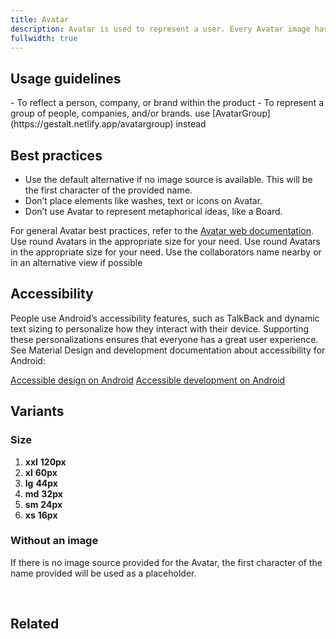 ```yaml
---
title: Avatar
description: Avatar is used to represent a user. Every Avatar image has a subtle color wash.
fullwidth: true
---
```


<ImgContainer src="https://i.pinimg.com/originals/30/7a/de/307adebcacf4fca359de788e6a077329.png" />

## Usage guidelines

<TwoCol>
<Group>
<Do title="Do" />
- To reflect a person, company, or brand within the product

</Group>
<Group>
<Dont title="Don't" />
- To represent a group of people, companies, and/or brands. use [AvatarGroup](https://gestalt.netlify.app/avatargroup) instead
</Group>
</TwoCol>

## Best practices

- Use the default alternative if no image source is available. This will be the first character of the provided name.
- Don’t place elements like washes, text or icons on Avatar.
- Don’t use Avatar to represent metaphorical ideas, like a Board.

For general Avatar best practices, refer to the [Avatar web documentation](/web/avatar).
<TwoCol>
<Group>
<ImgContainer src="https://i.pinimg.com/originals/c9/f0/c5/c9f0c597503b7d3ea1dc840ce1e3add8.png" />
<Do title="Do" />
Use round Avatars in the appropriate size for your need.
</Group>
<Group>
<ImgContainer src="https://i.pinimg.com/originals/8b/ea/f5/8beaf574ae9b9207700c63cbb6f33f33.png" />
<Dont title="Don't" />
Use round Avatars in the appropriate size for your need.
</Group>
<Group>
<ImgContainer src="https://i.pinimg.com/originals/c9/f0/c5/c9f0c597503b7d3ea1dc840ce1e3add8.png" />
<Do title="Do" />
Use the collaborators name nearby or in an alternative view if possible
</Group>
</TwoCol>

## Accessibility

People use Android’s accessibility features, such as TalkBack and dynamic text sizing to personalize how they interact with their device. Supporting these personalizations ensures that everyone has a great user experience. See Material Design and development documentation about accessibility for Android:

[Accessible design on Android](https://material.io/design/usability/accessibility.html#understanding-accessibility)
[Accessible development on Android](https://developer.android.com/guide/topics/ui/accessibility)

## Variants

### Size

1. **xxl** **120px**
2. **xl** **60px**
3. **lg** **44px**
4. **md** **32px**
5. **sm** **24px**
6. **xs** **16px**

<ImgContainer src="https://i.pinimg.com/originals/30/7a/de/307adebcacf4fca359de788e6a077329.png" />

### Without an image

If there is no image source provided for the Avatar, the first character of the name provided will be used as a placeholder.

<br/>

<ImgContainer src="https://i.pinimg.com/originals/a7/e9/d7/a7e9d796017c740a00bb1b3d7fb600a3.png" />

## Related

<ThreeCol>

<IllustrationCard
              title="AvatarGroup"
              href="/web/avatargroup"
              description="AvatarGroup is used ideally where multiple people are displayed"
              color="teal-spabattical-450"
              image="avatar-group"
            />

<IllustrationCard
              title="AvatarGroup"
              href="/web/avatargroup"
              description="AvatarGroup is used ideally where multiple people are displayed"
              color="teal-spabattical-450"
              image="avatar-group"
            />

<IllustrationCard
              title="AvatarGroup"
              href="/web/avatargroup"
              description="AvatarGroup is used ideally where multiple people are displayed"
              color="teal-spabattical-450"
              image="avatar-group"
            />

</ThreeCol>
